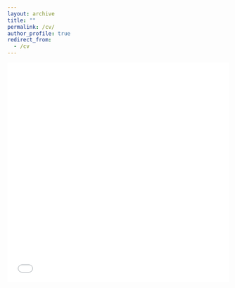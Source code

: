 ```yaml
---
layout: archive
title: ""
permalink: /cv/
author_profile: true
redirect_from:
  - /cv
---
```


<!-- Google tag (gtag.js) -->
<script async src="https://www.googletagmanager.com/gtag/js?id=G-XQNNHHYQ5D"></script>
<script>
  window.dataLayer = window.dataLayer || [];
  function gtag(){dataLayer.push(arguments);}
  gtag('js', new Date());

  gtag('config', 'G-XQNNHHYQ5D');
</script>


<!---
comments
--->

<!--- You can download a PDF copy of my CV [here](/files/pdf/Curriculum Vitae.pdf). --->

<iframe src="/files/Academic-CV-25.pdf" width="100%" height="500" frameborder="no" border="0" marginwidth="0" marginheight="0"></iframe>